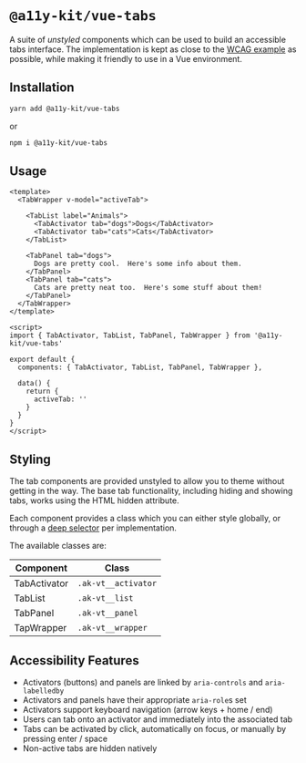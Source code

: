 # `@a11y-kit/vue-tabs`

A suite of *unstyled* components which can be used to build an accessible tabs interface.  The implementation is kept as close to the [WCAG example](https://www.w3.org/TR/wai-aria-practices/examples/tabs/tabs-2/tabs.html) as possible, while making it friendly to use in a Vue environment.

## Installation

```bash
yarn add @a11y-kit/vue-tabs
```

or

```bash
npm i @a11y-kit/vue-tabs
```

## Usage

```vue
<template>
  <TabWrapper v-model="activeTab">

    <TabList label="Animals">
      <TabActivator tab="dogs">Dogs</TabActivator>
      <TabActivator tab="cats">Cats</TabActivator>
    </TabList>

    <TabPanel tab="dogs">
      Dogs are pretty cool.  Here's some info about them.
    </TabPanel>
    <TabPanel tab="cats">
      Cats are pretty neat too.  Here's some stuff about them!
    </TabPanel>
  </TabWrapper>
</template>

<script>
import { TabActivator, TabList, TabPanel, TabWrapper } from '@a11y-kit/vue-tabs'

export default {
  components: { TabActivator, TabList, TabPanel, TabWrapper },

  data() {
    return {
      activeTab: ''
    }
  }
}
</script>
```

## Styling

The tab components are provided unstyled to allow you to theme without getting in the way.  The base tab functionality, including hiding and showing tabs, works using the HTML hidden attribute.

Each component provides a class which you can either style globally, or through a [deep selector](https://vue-loader.vuejs.org/guide/scoped-css.html#deep-selectors) per implementation.

The available classes are:

Component | Class
---|---
TabActivator | `.ak-vt__activator`
TabList | `.ak-vt__list`
TabPanel | `.ak-vt__panel`
TapWrapper | `.ak-vt__wrapper`

## Accessibility Features

- Activators (buttons) and panels are linked by `aria-controls` and `aria-labelledby`
- Activators and panels have their appropriate `aria-role`s set
- Activators support keyboard navigation (arrow keys + home / end)
- Users can tab onto an activator and immediately into the associated tab
- Tabs can be activated by click, automatically on focus, or manually by pressing enter / space
- Non-active tabs are hidden natively
